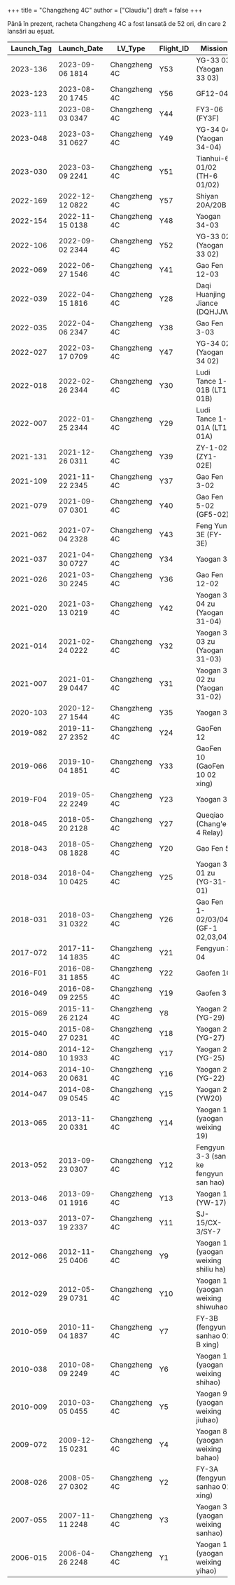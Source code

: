 +++
title = "Changzheng 4C"
author = ["Claudiu"]
draft = false
+++

Până în prezent, racheta Changzheng 4C a fost lansată de 52 ori, din care 2 lansări au eșuat.

| Launch_Tag | Launch_Date     | LV_Type       | Flight_ID | Mission                              | Launch_Site | Country | Outcome |
|------------|-----------------|---------------|-----------|--------------------------------------|-------------|---------|---------|
| 2023-136   | 2023-09-06 1814 | Changzheng 4C | Y53       | YG-33 03 (Yaogan 33 03)              | JQ LC43/94  | CN      | S       |
| 2023-123   | 2023-08-20 1745 | Changzheng 4C | Y56       | GF12-04                              | JQ LC43/94  | CN      | S       |
| 2023-111   | 2023-08-03 0347 | Changzheng 4C | Y44       | FY3-06 (FY3F)                        | JQ LC43/94  | CN      | S       |
| 2023-048   | 2023-03-31 0627 | Changzheng 4C | Y49       | YG-34 04 (Yaogan 34-04)              | JQ LC43/94  | CN      | S       |
| 2023-030   | 2023-03-09 2241 | Changzheng 4C | Y51       | Tianhui-6 01/02 (TH-6 01/02)         | TYSC LC9    | CN      | S       |
| 2022-169   | 2022-12-12 0822 | Changzheng 4C | Y57       | Shiyan 20A/20B                       | JQ LC43/94  | CN      | S       |
| 2022-154   | 2022-11-15 0138 | Changzheng 4C | Y48       | Yaogan 34-03                         | JQ LC43/94  | CN      | S       |
| 2022-106   | 2022-09-02 2344 | Changzheng 4C | Y52       | YG-33 02 (Yaogan 33 02)              | JQ LC43/94  | CN      | S       |
| 2022-069   | 2022-06-27 1546 | Changzheng 4C | Y41       | Gao Fen 12-03                        | JQ LC43/94  | CN      | S       |
| 2022-039   | 2022-04-15 1816 | Changzheng 4C | Y28       | Daqi Huanjing Jiance (DQHJJW)        | TYSC LC9    | CN      | S       |
| 2022-035   | 2022-04-06 2347 | Changzheng 4C | Y38       | Gao Fen 3-03                         | JQ LC43/94  | CN      | S       |
| 2022-027   | 2022-03-17 0709 | Changzheng 4C | Y47       | YG-34 02 (Yaogan 34 02)              | JQ LC43/94  | CN      | S       |
| 2022-018   | 2022-02-26 2344 | Changzheng 4C | Y30       | Ludi Tance 1-01B (LT1-01B)           | JQ LC43/94  | CN      | S       |
| 2022-007   | 2022-01-25 2344 | Changzheng 4C | Y29       | Ludi Tance 1-01A (LT1-01A)           | JQ LC43/94  | CN      | S       |
| 2021-131   | 2021-12-26 0311 | Changzheng 4C | Y39       | ZY-1-02E (ZY1-02E)                   | TYSC LC9    | CN      | S       |
| 2021-109   | 2021-11-22 2345 | Changzheng 4C | Y37       | Gao Fen 3-02                         | JQ LC43/94  | CN      | S       |
| 2021-079   | 2021-09-07 0301 | Changzheng 4C | Y40       | Gao Fen 5-02 (GF5-02)                | TYSC LC9    | CN      | S       |
| 2021-062   | 2021-07-04 2328 | Changzheng 4C | Y43       | Feng Yun 3E (FY-3E)                  | JQ LC43/94  | CN      | S       |
| 2021-037   | 2021-04-30 0727 | Changzheng 4C | Y34       | Yaogan 34                            | JQ LC43/94  | CN      | S       |
| 2021-026   | 2021-03-30 2245 | Changzheng 4C | Y36       | Gao Fen 12-02                        | JQ LC43/94  | CN      | S       |
| 2021-020   | 2021-03-13 0219 | Changzheng 4C | Y42       | Yaogan 31 04 zu (Yaogan 31-04)       | JQ LC43/94  | CN      | S       |
| 2021-014   | 2021-02-24 0222 | Changzheng 4C | Y32       | Yaogan 31 03 zu (Yaogan 31-03)       | JQ LC43/94  | CN      | S       |
| 2021-007   | 2021-01-29 0447 | Changzheng 4C | Y31       | Yaogan 31 02 zu (Yaogan 31-02)       | JQ LC43/94  | CN      | S       |
| 2020-103   | 2020-12-27 1544 | Changzheng 4C | Y35       | Yaogan 33                            | JQ LC43/94  | CN      | S       |
| 2019-082   | 2019-11-27 2352 | Changzheng 4C | Y24       | GaoFen 12                            | TYSC LC9    | CN      | S       |
| 2019-066   | 2019-10-04 1851 | Changzheng 4C | Y33       | GaoFen 10 (GaoFen 10 02 xing)        | TYSC LC9    | CN      | S       |
| 2019-F04   | 2019-05-22 2249 | Changzheng 4C | Y23       | Yaogan 33                            | TYSC LC9    | CN      | F       |
| 2018-045   | 2018-05-20 2128 | Changzheng 4C | Y27       | Queqiao (Chang'e-4 Relay)            | XSC LC3     | CN      | S       |
| 2018-043   | 2018-05-08 1828 | Changzheng 4C | Y20       | Gao Fen 5                            | TYSC LC9    | CN      | S       |
| 2018-034   | 2018-04-10 0425 | Changzheng 4C | Y25       | Yaogan 31 01 zu (YG-31-01)           | JQ LC603    | CN      | S       |
| 2018-031   | 2018-03-31 0322 | Changzheng 4C | Y26       | Gao Fen 1-02/03/04 (GF-1 02,03,04)   | TYSC LC9    | CN      | S       |
| 2017-072   | 2017-11-14 1835 | Changzheng 4C | Y21       | Fengyun 3 04                         | TYSC LC9    | CN      | S       |
| 2016-F01   | 2016-08-31 1855 | Changzheng 4C | Y22       | Gaofen 10                            | TYSC LC9    | CN      | F       |
| 2016-049   | 2016-08-09 2255 | Changzheng 4C | Y19       | Gaofen 3                             | TYSC LC9    | CN      | S       |
| 2015-069   | 2015-11-26 2124 | Changzheng 4C | Y8        | Yaogan 29 (YG-29)                    | TYSC LC9    | CN      | S       |
| 2015-040   | 2015-08-27 0231 | Changzheng 4C | Y18       | Yaogan 27 (YG-27)                    | TYSC LC9    | CN      | S       |
| 2014-080   | 2014-12-10 1933 | Changzheng 4C | Y17       | Yaogan 25 (YG-25)                    | JQ LC603    | CN      | S       |
| 2014-063   | 2014-10-20 0631 | Changzheng 4C | Y16       | Yaogan 22 (YG-22)                    | TYSC LC9    | CN      | S       |
| 2014-047   | 2014-08-09 0545 | Changzheng 4C | Y15       | Yaogan 20 (YW20)                     | JQ LC603    | CN      | S       |
| 2013-065   | 2013-11-20 0331 | Changzheng 4C | Y14       | Yaogan 19 (yaogan weixing 19)        | TYSC LC9    | CN      | S       |
| 2013-052   | 2013-09-23 0307 | Changzheng 4C | Y12       | Fengyun 3-3 (san ke fengyun san hao) | TYSC LC9    | CN      | S       |
| 2013-046   | 2013-09-01 1916 | Changzheng 4C | Y13       | Yaogan 17 (YW-17)                    | JQ LC603    | CN      | S       |
| 2013-037   | 2013-07-19 2337 | Changzheng 4C | Y11       | SJ-15/CX-3/SY-7                      | TYSC LC9    | CN      | S       |
| 2012-066   | 2012-11-25 0406 | Changzheng 4C | Y9        | Yaogan 16 (yaogan weixing shiliu ha) | JQ LC603  ? | CN      | S       |
| 2012-029   | 2012-05-29 0731 | Changzheng 4C | Y10       | Yaogan 15 (yaogan weixing shiwuhao)  | TYSC LC9    | CN      | S       |
| 2010-059   | 2010-11-04 1837 | Changzheng 4C | Y7        | FY-3B (fengyun sanhao 01 B xing)     | TYSC LC9    | CN      | S       |
| 2010-038   | 2010-08-09 2249 | Changzheng 4C | Y6        | Yaogan 10 (yaogan weixing shihao)    | TYSC LC9    | CN      | S       |
| 2010-009   | 2010-03-05 0455 | Changzheng 4C | Y5        | Yaogan 9 (yaogan weixing jiuhao)     | JQ LC603    | CN      | S       |
| 2009-072   | 2009-12-15 0231 | Changzheng 4C | Y4        | Yaogan 8 (yaogan weixing bahao)      | TYSC LC9?   | CN      | S       |
| 2008-026   | 2008-05-27 0302 | Changzheng 4C | Y2        | FY-3A (fengyun sanhao 01 xing)       | TYSC LC7    | CN      | S       |
| 2007-055   | 2007-11-11 2248 | Changzheng 4C | Y3        | Yaogan 3 (yaogan weixing sanhao)     | TYSC LC7    | CN      | S       |
| 2006-015   | 2006-04-26 2248 | Changzheng 4C | Y1        | Yaogan 1 (yaogan weixing yihao)      | TYSC LC7    | CN      | S       |
